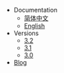 - Documentation
    - [简体中文](zh-cn/3.2/readme.md)
    - [English](en-us/3.2/readme.md)
- Versions
    - [3.2](en-us/3.2/readme.md)
    - [3.1](en-us/3.1/readme.md)
    - [3.0](en-us/3.0/readme.md)
- [Blog](http://blog.fastdlabs.com)